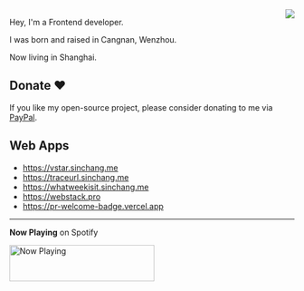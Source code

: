 <img align="right" src="https://github-readme-stats.vercel.app/api?username=sinchang&show_icons=true" />

Hey, I'm a Frontend developer.

I was born and raised in Cangnan, Wenzhou. 

Now living in Shanghai.

## Donate ❤️
 
If you like my open-source project, please consider donating to me via [PayPal](http://paypal.me/sinchangwen).

## Web Apps

- https://vstar.sinchang.me
- https://traceurl.sinchang.me
- https://whatweekisit.sinchang.me
- https://webstack.pro
- https://pr-welcome-badge.vercel.app

---

**Now Playing** on Spotify

<a href="https://now-playing-profile-rho.vercel.app/now-playing?open">
    <img src="https://now-playing-profile-rho.vercel.app/now-playing" width="256" height="64" alt="Now Playing">
</a>
